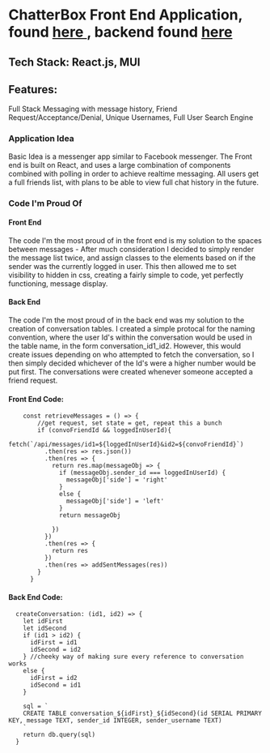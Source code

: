 <h1>ChatterBox Front End Application, found <a href='https://chatterbox-message-app.herokuapp.com/'> here </a>, backend found <a href='https://github.com/marcusloy77/ChatterBox-Backend'> here </a> </h1>

<h2>Tech Stack: React.js, MUI </h2>

<h2> Features:</h2> <p>Full Stack Messaging with message history, Friend Request/Acceptance/Denial, Unique Usernames, Full User Search Engine </p> 

<h3> Application Idea </h3>
<p> Basic Idea is a messenger app similar to Facebook messenger. The Front end is built on React, and uses a large combination of components combined with polling in order to achieve realtime messaging. All users get a full friends list, with plans to be able to view full chat history in the future. </p>

<h3> Code I'm Proud Of </h3>
<h4> Front End </h4> <p> The code I'm the most proud of in the front end is my solution to the spaces between messages - After much consideration I decided to simply render the message list twice, and assign classes to the elements based on if the sender was the currently logged in user. This then allowed me to set visibility to hidden in css, creating a fairly simple to code, yet perfectly functioning, message display. </p>

<h4> Back End </h4> <p> The code I'm the most proud of in the back end was my solution to the creation of conversation tables. I created a simple protocal for the naming convention, where the user Id's within the conversation would be used in the table name, in the form conversation_id1_id2. However, this would create issues depending on who attempted to fetch the conversation, so I then simply decided whichever of the Id's were a higher number would be put first. The conversations were created whenever someone accepted a friend request. </p>

<h4> Front End Code: </h4> 


        const retrieveMessages = () => {
            //get request, set state = get, repeat this a bunch
            if (convoFriendId && loggedInUserId){
            fetch(`/api/messages/id1=${loggedInUserId}&id2=${convoFriendId}`)
              .then(res => res.json())
              .then(res => {
                return res.map(messageObj => {
                  if (messageObj.sender_id === loggedInUserId) {
                    messageObj['side'] = 'right'
                  }
                  else {
                    messageObj['side'] = 'left'
                  }
                  return messageObj

                })
              })
              .then(res => {
                return res
              })
              .then(res => addSentMessages(res))
            }
          }
  

  
  <h4> Back End Code: </h4> 

  
      createConversation: (id1, id2) => {
        let idFirst
        let idSecond
        if (id1 > id2) {
          idFirst = id1
          idSecond = id2
        } //cheeky way of making sure every reference to conversation works
        else {
          idFirst = id2
          idSecond = id1
        }

        sql = `
        CREATE TABLE conversation_${idFirst}_${idSecond}(id SERIAL PRIMARY KEY, message TEXT, sender_id INTEGER, sender_username TEXT)
        `
        return db.query(sql)
      }

